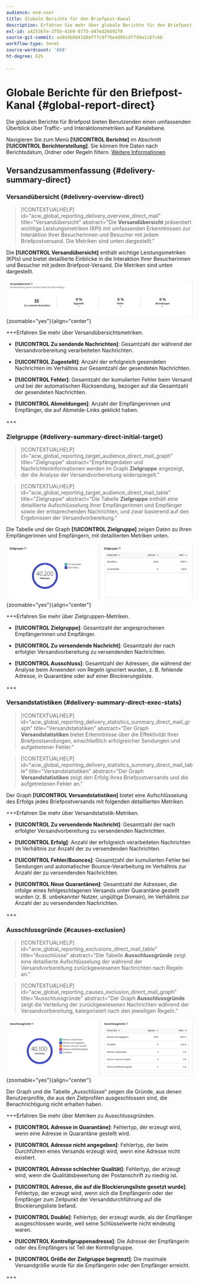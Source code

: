 ```yaml
---
audience: end-user
title: Globale Berichte für den Briefpost-Kanal
description: Erfahren Sie mehr über globale Berichte für den Briefpost-Kanal
exl-id: a42536fe-375b-4169-8775-d47ed26692f8
source-git-commit: aa9ddb8841d8ef77c9f76e4d05cdffd4a1c87c66
workflow-type: tm+mt
source-wordcount: '659'
ht-degree: 62%

---
```


# Globale Berichte für den Briefpost-Kanal {#global-report-direct}

Die globalen Berichte für Briefpost bieten Benutzenden einen umfassenden Überblick über Traffic- und Interaktionsmetriken auf Kanalebene.

Navigieren Sie zum Menü **[!UICONTROL Berichte]** im Abschnitt **[!UICONTROL Berichterstellung]**. Sie können Ihre Daten nach Berichtsdatum, Ordner oder Regeln filtern. [Weitere Informationen](global-reports.md)

## Versandzusammenfassung {#delivery-summary-direct}

### Versandübersicht {#delivery-overview-direct}

>[!CONTEXTUALHELP]
>id="acw_global_reporting_delivery_overview_direct_mail"
>title="Versandübersicht"
>abstract="Die **Versandübersicht** präsentiert wichtige Leistungsmetriken (KPI) mit umfassenden Erkenntnissen zur Interaktion Ihrer Besucherinnen und Besucher mit jedem Briefpostversand. Die Metriken sind unten dargestellt."

Die **[!UICONTROL Versandübersicht]** enthält wichtige Leistungsmetriken (KPIs) und bietet detaillierte Einblicke in die Interaktion Ihrer Besucherinnen und Besucher mit jedem Briefpost-Versand. Die Metriken sind unten dargestellt.

![Dieses Bild zeigt die Metriken der Versandübersicht für Briefpost-Sendungen.](assets/global_report_direct_mail_delivery_overview.png){zoomable="yes"}{align="center"}

+++Erfahren Sie mehr über Versandübersichtsmetriken.

* **[!UICONTROL Zu sendende Nachrichten]**: Gesamtzahl der während der Versandvorbereitung verarbeiteten Nachrichten.

* **[!UICONTROL Zugestellt]**: Anzahl der erfolgreich gesendeten Nachrichten im Verhältnis zur Gesamtzahl der gesendeten Nachrichten.

* **[!UICONTROL Fehler]**: Gesamtzahl der kumulierten Fehler beim Versand und bei der automatischen Rücksendung, bezogen auf die Gesamtzahl der gesendeten Nachrichten.

* **[!UICONTROL Abmeldungen]**: Anzahl der Empfängerinnen und Empfänger, die auf Abmelde-Links geklickt haben.

+++

### Zielgruppe {#delivery-summary-direct-initial-target}

>[!CONTEXTUALHELP]
>id="acw_global_reporting_target_audience_direct_mail_graph"
>title="Zielgruppe"
>abstract="Empfängerdaten und Nachrichteninformationen werden im Graph **Zielgruppe** angezeigt, der die Analyse der Versandvorbereitung widerspiegelt."

>[!CONTEXTUALHELP]
>id="acw_global_reporting_target_audience_direct_mail_table"
>title="Zielgruppe"
>abstract="Die Tabelle **Zielgruppe** enthält eine detaillierte Aufschlüsselung Ihrer Empfängerinnen und Empfänger sowie der entsprechenden Nachrichten, und zwar basierend auf den Ergebnissen der Versandvorbereitung."

Die Tabelle und der Graph **[!UICONTROL Zielgruppe]** zeigen Daten zu Ihren Empfängerinnen und Empfängern, mit detaillierten Metriken unten.

![Dieses Bild zeigt die Zielgruppenmetriken für Briefpost-Sendungen.](assets/global_report_direct_mail_targeted_audience.png){zoomable="yes"}{align="center"}

+++Erfahren Sie mehr über Zielgruppen-Metriken.

* **[!UICONTROL Zielgruppe]**: Gesamtzahl der angesprochenen Empfängerinnen und Empfänger.

* **[!UICONTROL Zu versendende Nachricht]**: Gesamtzahl der nach erfolgter Versandvorbereitung zu versendenden Nachrichten.

* **[!UICONTROL Ausschluss]**: Gesamtzahl der Adressen, die während der Analyse beim Anwenden von Regeln ignoriert wurden, z. B. fehlende Adresse, in Quarantäne oder auf einer Blockierungsliste.

+++

### Versandstatistiken {#delivery-summary-direct-exec-stats}

>[!CONTEXTUALHELP]
>id="acw_global_reporting_delivery_statistics_summary_direct_mail_graph"
>title="Versandstatistiken"
>abstract="Der Graph **Versandstatistiken** bietet Erkenntnisse über die Effektivität Ihrer Briefpostsendungen, einschließlich erfolgreicher Sendungen und aufgetretener Fehler."

>[!CONTEXTUALHELP]
>id="acw_global_reporting_delivery_statistics_summary_direct_mail_table"
>title="Versandstatistiken"
>abstract="Der Graph **Versandstatistiken** zeigt den Erfolg Ihres Briefpostversands und die aufgetretenen Fehler an."

Der Graph **[!UICONTROL Versandstatistiken]** bietet eine Aufschlüsselung des Erfolgs jedes Briefpostversands mit folgenden detaillierten Metriken.

+++Erfahren Sie mehr über Versandstatistik-Metriken.

* **[!UICONTROL Zu versendende Nachricht]**: Gesamtzahl der nach erfolgter Versandvorbereitung zu versendenden Nachrichten.

* **[!UICONTROL Erfolg]**: Anzahl der erfolgreich verarbeiteten Nachrichten im Verhältnis zur Anzahl der zu versendenden Nachrichten.

* **[!UICONTROL Fehler/Bounces]**: Gesamtzahl der kumulierten Fehler bei Sendungen und automatischer Bounce-Verarbeitung im Verhältnis zur Anzahl der zu versendenden Nachrichten.

* **[!UICONTROL Neue Quarantänen]**: Gesamtzahl der Adressen, die infolge eines fehlgeschlagenen Versands unter Quarantäne gestellt wurden (z. B. unbekannter Nutzer, ungültige Domain), im Verhältnis zur Anzahl der zu versendenden Nachrichten.

+++

### Ausschlussgründe {#causes-exclusion}

>[!CONTEXTUALHELP]
>id="acw_global_reporting_exclusions_direct_mail_table"
>title="Ausschlüsse"
>abstract="Die Tabelle **Ausschlussgründe** zeigt eine detaillierte Aufschlüsselung der während der Versandvorbereitung zurückgewiesenen Nachrichten nach Regeln an."

>[!CONTEXTUALHELP]
>id="acw_global_reporting_causes_exclusion_direct_mail_graph"
>title="Ausschlussgründe"
>abstract="Der Graph **Ausschlussgründe** zeigt die Verteilung der zurückgewiesenen Nachrichten während der Versandvorbereitung, kategorisiert nach den jeweiligen Regeln."

![Dieses Bild zeigt die Ursachen von Ausschlussmetriken für Briefpost-Sendungen.](assets/global_report_direct_mail_exclusions.png){zoomable="yes"}{align="center"}

Der Graph und die Tabelle „Ausschlüsse“ zeigen die Gründe, aus denen Benutzerprofile, die aus den Zielprofilen ausgeschlossen sind, die Benachrichtigung nicht erhalten haben.

+++Erfahren Sie mehr über Metriken zu Ausschlussgründen.

* **[!UICONTROL Adresse in Quarantäne]**: Fehlertyp, der erzeugt wird, wenn eine Adresse in Quarantäne gestellt wird.

* **[!UICONTROL Adresse nicht angegeben]**: Fehlertyp, der beim Durchführen eines Versands erzeugt wird, wenn eine Adresse nicht existiert.

* **[!UICONTROL Adresse schlechter Qualität]**: Fehlertyp, der erzeugt wird, wenn die Qualitätsbewertung der Postanschrift zu niedrig ist.

* **[!UICONTROL Adresse, die auf die Blockierungsliste gesetzt wurde]**: Fehlertyp, der erzeugt wird, wenn sich die Empfängerin oder der Empfänger zum Zeitpunkt der Versanddurchführung auf die Blockierungsliste befand.

* **[!UICONTROL Double]**: Fehlertyp, der erzeugt wurde, als der Empfänger ausgeschlossen wurde, weil seine Schlüsselwerte nicht eindeutig waren.

* **[!UICONTROL Kontrollgruppenadresse]**: Die Adresse der Empfängerin oder des Empfängers ist Teil der Kontrollgruppe.

* **[!UICONTROL Größe der Zielgruppe begrenzt]**: Die maximale Versandgröße wurde für die Empfängerin oder den Empfänger erreicht.

+++